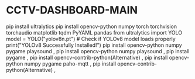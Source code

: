 # CCTV-DASHBOARD-MAIN
pip install ultralytics
pip install opencv-python numpy torch torchvision torchaudio matplotlib tqdm PyYAML pandas
from ultralytics import YOLO
model = YOLO("yolov8n.pt")  # Check if YOLOv8 model loads properly
print("YOLOv8 Successfully Installed!")
pip install opencv-python numpy pygame playsound ,
pip install opencv-python numpy playsound ,
pip install pygame ,
pip install opencv-contrib-python(Alternative) ,
pip install opencv-python numpy pygame paho-mqtt ,
pip install opencv-contrib-python(Alternative) ,
